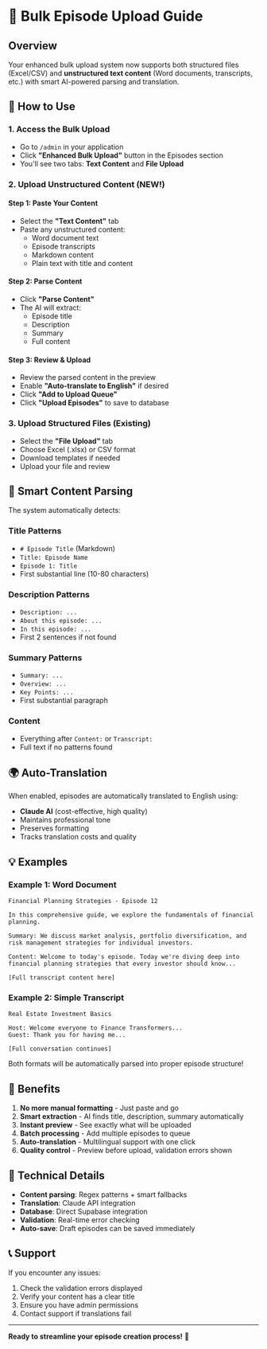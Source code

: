 # 📄 Bulk Episode Upload Guide

## Overview
Your enhanced bulk upload system now supports both structured files (Excel/CSV) and **unstructured text content** (Word documents, transcripts, etc.) with smart AI-powered parsing and translation.

## 🚀 How to Use

### 1. Access the Bulk Upload
- Go to `/admin` in your application
- Click **"Enhanced Bulk Upload"** button in the Episodes section
- You'll see two tabs: **Text Content** and **File Upload**

### 2. Upload Unstructured Content (NEW!)

#### Step 1: Paste Your Content
- Select the **"Text Content"** tab
- Paste any unstructured content:
  - Word document text
  - Episode transcripts
  - Markdown content
  - Plain text with title and content

#### Step 2: Parse Content
- Click **"Parse Content"** 
- The AI will extract:
  - Episode title
  - Description
  - Summary
  - Full content

#### Step 3: Review & Upload
- Review the parsed content in the preview
- Enable **"Auto-translate to English"** if desired
- Click **"Add to Upload Queue"**
- Click **"Upload Episodes"** to save to database

### 3. Upload Structured Files (Existing)
- Select the **"File Upload"** tab
- Choose Excel (.xlsx) or CSV format
- Download templates if needed
- Upload your file and review

## 🤖 Smart Content Parsing

The system automatically detects:

### Title Patterns
- `# Episode Title` (Markdown)
- `Title: Episode Name`
- `Episode 1: Title`
- First substantial line (10-80 characters)

### Description Patterns
- `Description: ...`
- `About this episode: ...`
- `In this episode: ...`
- First 2 sentences if not found

### Summary Patterns
- `Summary: ...`
- `Overview: ...`
- `Key Points: ...`
- First substantial paragraph

### Content
- Everything after `Content:` or `Transcript:`
- Full text if no patterns found

## 🌍 Auto-Translation

When enabled, episodes are automatically translated to English using:
- **Claude AI** (cost-effective, high quality)
- Maintains professional tone
- Preserves formatting
- Tracks translation costs and quality

## 💡 Examples

### Example 1: Word Document
```
Financial Planning Strategies - Episode 12

In this comprehensive guide, we explore the fundamentals of financial planning. 

Summary: We discuss market analysis, portfolio diversification, and risk management strategies for individual investors.

Content: Welcome to today's episode. Today we're diving deep into financial planning strategies that every investor should know...

[Full transcript content here]
```

### Example 2: Simple Transcript
```
Real Estate Investment Basics

Host: Welcome everyone to Finance Transformers...
Guest: Thank you for having me...

[Full conversation continues]
```

Both formats will be automatically parsed into proper episode structure!

## 🎯 Benefits

1. **No more manual formatting** - Just paste and go
2. **Smart extraction** - AI finds title, description, summary automatically  
3. **Instant preview** - See exactly what will be uploaded
4. **Batch processing** - Add multiple episodes to queue
5. **Auto-translation** - Multilingual support with one click
6. **Quality control** - Preview before upload, validation errors shown

## 🔧 Technical Details

- **Content parsing**: Regex patterns + smart fallbacks
- **Translation**: Claude API integration 
- **Database**: Direct Supabase integration
- **Validation**: Real-time error checking
- **Auto-save**: Draft episodes can be saved immediately

## 📞 Support

If you encounter any issues:
1. Check the validation errors displayed
2. Verify your content has a clear title
3. Ensure you have admin permissions
4. Contact support if translations fail

---

**Ready to streamline your episode creation process!** 🚀